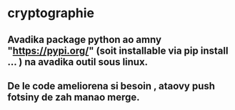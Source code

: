 # cryptographie

## Avadika package python ao amny "https://pypi.org/" (soit installable via pip install ... ) na avadika outil sous linux.
## De le code ameliorena si besoin , ataovy push fotsiny de zah manao merge.
